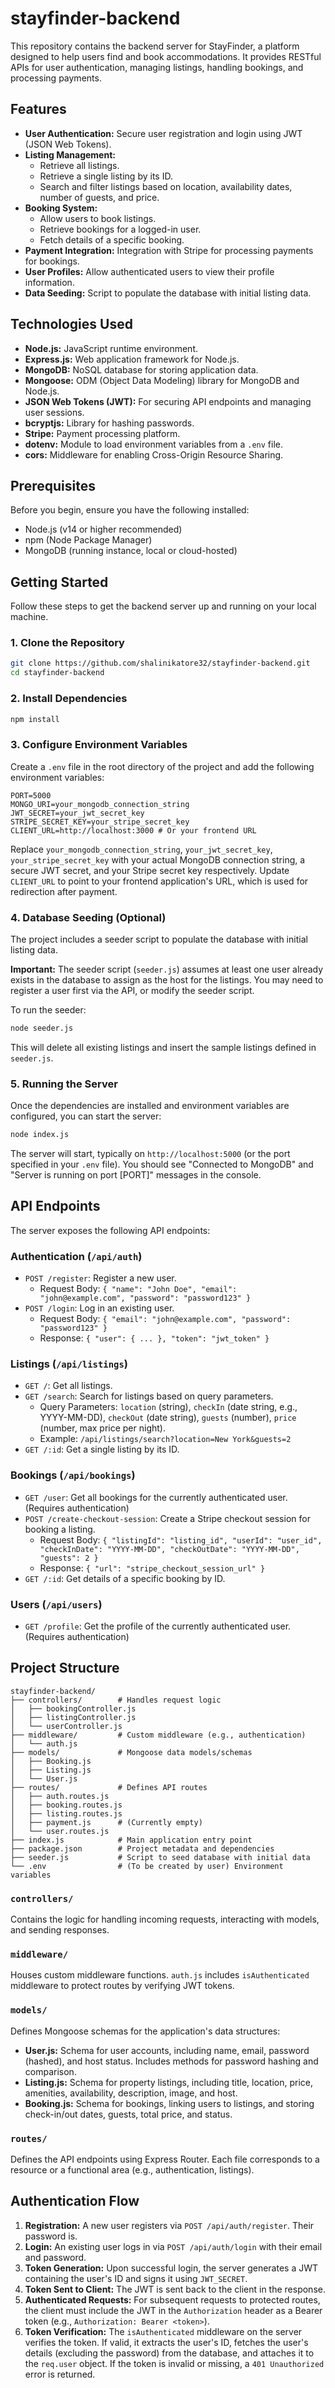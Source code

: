 # stayfinder-backend

This repository contains the backend server for StayFinder, a platform designed to help users find and book accommodations. It provides RESTful APIs for user authentication, managing listings, handling bookings, and processing payments.

## Features

*   **User Authentication:** Secure user registration and login using JWT (JSON Web Tokens).
*   **Listing Management:**
    *   Retrieve all listings.
    *   Retrieve a single listing by its ID.
    *   Search and filter listings based on location, availability dates, number of guests, and price.
*   **Booking System:**
    *   Allow users to book listings.
    *   Retrieve bookings for a logged-in user.
    *   Fetch details of a specific booking.
*   **Payment Integration:** Integration with Stripe for processing payments for bookings.
*   **User Profiles:** Allow authenticated users to view their profile information.
*   **Data Seeding:** Script to populate the database with initial listing data.

## Technologies Used

*   **Node.js:** JavaScript runtime environment.
*   **Express.js:** Web application framework for Node.js.
*   **MongoDB:** NoSQL database for storing application data.
*   **Mongoose:** ODM (Object Data Modeling) library for MongoDB and Node.js.
*   **JSON Web Tokens (JWT):** For securing API endpoints and managing user sessions.
*   **bcryptjs:** Library for hashing passwords.
*   **Stripe:** Payment processing platform.
*   **dotenv:** Module to load environment variables from a `.env` file.
*   **cors:** Middleware for enabling Cross-Origin Resource Sharing.

## Prerequisites

Before you begin, ensure you have the following installed:
*   Node.js (v14 or higher recommended)
*   npm (Node Package Manager)
*   MongoDB (running instance, local or cloud-hosted)

## Getting Started

Follow these steps to get the backend server up and running on your local machine.

### 1. Clone the Repository

```bash
git clone https://github.com/shalinikatore32/stayfinder-backend.git
cd stayfinder-backend
```

### 2. Install Dependencies

```bash
npm install
```

### 3. Configure Environment Variables

Create a `.env` file in the root directory of the project and add the following environment variables:

```env
PORT=5000
MONGO_URI=your_mongodb_connection_string
JWT_SECRET=your_jwt_secret_key
STRIPE_SECRET_KEY=your_stripe_secret_key
CLIENT_URL=http://localhost:3000 # Or your frontend URL
```

Replace `your_mongodb_connection_string`, `your_jwt_secret_key`, `your_stripe_secret_key` with your actual MongoDB connection string, a secure JWT secret, and your Stripe secret key respectively. Update `CLIENT_URL` to point to your frontend application's URL, which is used for redirection after payment.

### 4. Database Seeding (Optional)

The project includes a seeder script to populate the database with initial listing data.

**Important:** The seeder script (`seeder.js`) assumes at least one user already exists in the database to assign as the host for the listings. You may need to register a user first via the API, or modify the seeder script.

To run the seeder:
```bash
node seeder.js
```
This will delete all existing listings and insert the sample listings defined in `seeder.js`.

### 5. Running the Server

Once the dependencies are installed and environment variables are configured, you can start the server:

```bash
node index.js
```

The server will start, typically on `http://localhost:5000` (or the port specified in your `.env` file). You should see "Connected to MongoDB" and "Server is running on port [PORT]" messages in the console.

## API Endpoints

The server exposes the following API endpoints:

### Authentication (`/api/auth`)

*   `POST /register`: Register a new user.
    *   Request Body: `{ "name": "John Doe", "email": "john@example.com", "password": "password123" }`
*   `POST /login`: Log in an existing user.
    *   Request Body: `{ "email": "john@example.com", "password": "password123" }`
    *   Response: `{ "user": { ... }, "token": "jwt_token" }`

### Listings (`/api/listings`)

*   `GET /`: Get all listings.
*   `GET /search`: Search for listings based on query parameters.
    *   Query Parameters: `location` (string), `checkIn` (date string, e.g., YYYY-MM-DD), `checkOut` (date string), `guests` (number), `price` (number, max price per night).
    *   Example: `/api/listings/search?location=New York&guests=2`
*   `GET /:id`: Get a single listing by its ID.

### Bookings (`/api/bookings`)

*   `GET /user`: Get all bookings for the currently authenticated user. (Requires authentication)
*   `POST /create-checkout-session`: Create a Stripe checkout session for booking a listing.
    *   Request Body: `{ "listingId": "listing_id", "userId": "user_id", "checkInDate": "YYYY-MM-DD", "checkOutDate": "YYYY-MM-DD", "guests": 2 }`
    *   Response: `{ "url": "stripe_checkout_session_url" }`
*   `GET /:id`: Get details of a specific booking by ID.

### Users (`/api/users`)

*   `GET /profile`: Get the profile of the currently authenticated user. (Requires authentication)

## Project Structure

```
stayfinder-backend/
├── controllers/        # Handles request logic
│   ├── bookingController.js
│   ├── listingController.js
│   └── userController.js
├── middleware/         # Custom middleware (e.g., authentication)
│   └── auth.js
├── models/             # Mongoose data models/schemas
│   ├── Booking.js
│   ├── Listing.js
│   └── User.js
├── routes/             # Defines API routes
│   ├── auth.routes.js
│   ├── booking.routes.js
│   ├── listing.routes.js
│   ├── payment.js      # (Currently empty)
│   └── user.routes.js
├── index.js            # Main application entry point
├── package.json        # Project metadata and dependencies
├── seeder.js           # Script to seed database with initial data
└── .env                # (To be created by user) Environment variables
```

### `controllers/`
Contains the logic for handling incoming requests, interacting with models, and sending responses.

### `middleware/`
Houses custom middleware functions. `auth.js` includes `isAuthenticated` middleware to protect routes by verifying JWT tokens.

### `models/`
Defines Mongoose schemas for the application's data structures:
*   **User.js:** Schema for user accounts, including name, email, password (hashed), and host status. Includes methods for password hashing and comparison.
*   **Listing.js:** Schema for property listings, including title, location, price, amenities, availability, description, image, and host.
*   **Booking.js:** Schema for bookings, linking users to listings, and storing check-in/out dates, guests, total price, and status.

### `routes/`
Defines the API endpoints using Express Router. Each file corresponds to a resource or a functional area (e.g., authentication, listings).

## Authentication Flow

1.  **Registration:** A new user registers via `POST /api/auth/register`. Their password is.
2.  **Login:** An existing user logs in via `POST /api/auth/login` with their email and password.
3.  **Token Generation:** Upon successful login, the server generates a JWT containing the user's ID and signs it using `JWT_SECRET`.
4.  **Token Sent to Client:** The JWT is sent back to the client in the response.
5.  **Authenticated Requests:** For subsequent requests to protected routes, the client must include the JWT in the `Authorization` header as a Bearer token (e.g., `Authorization: Bearer <token>`).
6.  **Token Verification:** The `isAuthenticated` middleware on the server verifies the token. If valid, it extracts the user's ID, fetches the user's details (excluding the password) from the database, and attaches it to the `req.user` object. If the token is invalid or missing, a `401 Unauthorized` error is returned.
